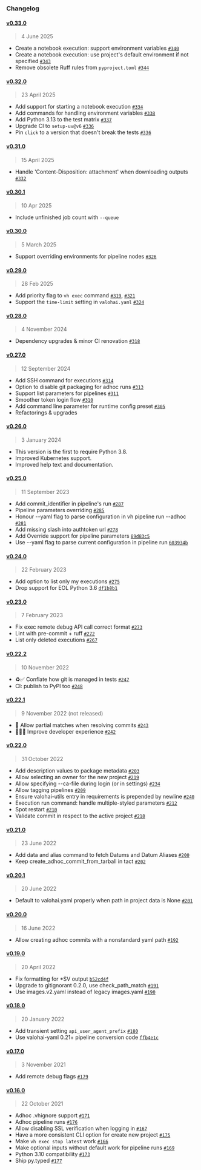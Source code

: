 ### Changelog

#### [v0.33.0](https://github.com/valohai/valohai-cli/compare/v0.32.0...v0.33.0)

> 4 June 2025

- Create a notebook execution: support environment variables [`#340`](https://github.com/valohai/valohai-cli/pull/340)
- Create a notebook execution: use project's default environment if not specified [`#343`](https://github.com/valohai/valohai-cli/pull/343)
- Remove obsolete Ruff rules from `pyproject.toml` [`#344`](https://github.com/valohai/valohai-cli/pull/344)

#### [v0.32.0](https://github.com/valohai/valohai-cli/compare/v0.31.0...v0.32.0)

> 23 April 2025

- Add support for starting a notebook execution [`#334`](https://github.com/valohai/valohai-cli/pull/334)
- Add commands for handling environment variables [`#338`](https://github.com/valohai/valohai-cli/pull/338)
- Add Python 3.13 to the test matrix [`#337`](https://github.com/valohai/valohai-cli/pull/337)
- Upgrade CI to `setup-uv@v6` [`#336`](https://github.com/valohai/valohai-cli/pull/336)
- Pin `click` to a version that doesn't break the tests [`#336`](https://github.com/valohai/valohai-cli/pull/336)

#### [v0.31.0](https://github.com/valohai/valohai-cli/compare/v0.30.1...v0.31.0)

> 15 April 2025

- Handle 'Content-Disposition: attachment' when downloading outputs [`#332`](https://github.com/valohai/valohai-cli/pull/332)

#### [v0.30.1](https://github.com/valohai/valohai-cli/compare/v0.30.0...v0.30.1)

> 10 Apr 2025

- Include unfinished job count with `--queue`

#### [v0.30.0](https://github.com/valohai/valohai-cli/compare/v0.29.0...v0.30.0)

> 5 March 2025

- Support overriding environments for pipeline nodes [`#326`](https://github.com/valohai/valohai-cli/pull/326)

#### [v0.29.0](https://github.com/valohai/valohai-cli/compare/v0.28.0...v0.29.0)

> 28 Feb 2025

- Add priority flag to `vh exec` command [`#319`](https://github.com/valohai/valohai-cli/pull/319), [`#321`](https://github.com/valohai/valohai-cli/pull/321)
- Support the `time-limit` setting in `valohai.yaml`  [`#324`](https://github.com/valohai/valohai-cli/pull/324)

#### [v0.28.0](https://github.com/valohai/valohai-cli/compare/v0.27.0...v0.28.0)

> 4 November 2024

- Dependency upgrades & minor CI renovation [`#318`](https://github.com/valohai/valohai-cli/pull/318)

#### [v0.27.0](https://github.com/valohai/valohai-cli/compare/v0.26.0...v0.27.0)

> 12 September 2024

- Add SSH command for executions [`#314`](https://github.com/valohai/valohai-cli/pull/314)
- Option to disable git packaging for adhoc runs [`#313`](https://github.com/valohai/valohai-cli/pull/313)
- Support list parameters for pipelines [`#311`](https://github.com/valohai/valohai-cli/pull/311)
- Smoother token login flow [`#310`](https://github.com/valohai/valohai-cli/pull/310)
- Add command line parameter for runtime config preset [`#305`](https://github.com/valohai/valohai-cli/pull/305)
- Refactorings & upgrades

#### [v0.26.0](https://github.com/valohai/valohai-cli/compare/v0.25.0...v0.26.0)

> 3 January 2024

- This version is the first to require Python 3.8.
- Improved Kubernetes support.
- Improved help text and documentation.

#### [v0.25.0](https://github.com/valohai/valohai-cli/compare/v0.24.0...v0.25.0)

> 11 September 2023

- Add commit_identifier in pipeline's run [`#287`](https://github.com/valohai/valohai-cli/pull/287)
- Pipeline parameters overriding [`#285`](https://github.com/valohai/valohai-cli/pull/285)
- Honour --yaml flag to parse configuration in vh pipeline run --adhoc [`#281`](https://github.com/valohai/valohai-cli/pull/281)
- Add missing slash into authtoken url [`#278`](https://github.com/valohai/valohai-cli/pull/278)
- Add Override support for pipeline parameters [`89d83c5`](https://github.com/valohai/valohai-cli/commit/89d83c55ea77e342078d8c9ba1bb41902b749ee5)
- Use --yaml flag to parse current configuration in pipeline run [`603934b`](https://github.com/valohai/valohai-cli/commit/603934b833c2db1bb3e06708f5656dc184e6698b)

#### [v0.24.0](https://github.com/valohai/valohai-cli/compare/v0.23.0...v0.24.0)

> 22 February 2023

- Add option to list only my executions [`#275`](https://github.com/valohai/valohai-cli/pull/275)
- Drop support for EOL Python 3.6 [`df1b8b1`](https://github.com/valohai/valohai-cli/commit/df1b8b1dc66cde5cae8807899b09e17f6a7fc9d7)

#### [v0.23.0](https://github.com/valohai/valohai-cli/compare/v0.22.2...v0.23.0)

> 7 February 2023

- Fix exec remote debug API call correct format [`#273`](https://github.com/valohai/valohai-cli/pull/273)
- Lint with pre-commit + ruff [`#272`](https://github.com/valohai/valohai-cli/pull/272)
- List only deleted executions [`#267`](https://github.com/valohai/valohai-cli/pull/267)

#### [v0.22.2](https://github.com/valohai/valohai-cli/compare/v0.22.1...v0.22.2)

> 10 November 2022

- ♻️✅ Conflate how git is managed in tests [`#247`](https://github.com/valohai/valohai-cli/pull/247)
- CI: publish to PyPI too [`#248`](https://github.com/valohai/valohai-cli/pull/248)


#### [v0.22.1](https://github.com/valohai/valohai-cli/compare/v0.22.0...v0.22.1)

> 9 November 2022 (not released)

- 🐛 Allow partial matches when resolving commits [`#243`](https://github.com/valohai/valohai-cli/pull/243)
- 🧑‍💻🔨 Improve developer experience [`#242`](https://github.com/valohai/valohai-cli/pull/242)

#### [v0.22.0](https://github.com/valohai/valohai-cli/compare/v0.21.0...v0.22.0)

> 31 October 2022

- Add description values to package metadata [`#203`](https://github.com/valohai/valohai-cli/pull/203)
- Allow selecting an owner for the new project [`#219`](https://github.com/valohai/valohai-cli/pull/219)
- Allow specifying --ca-file during login (or in settings) [`#234`](https://github.com/valohai/valohai-cli/pull/234)
- Allow tagging pipelines [`#209`](https://github.com/valohai/valohai-cli/issues/209)
- Ensure valohai-utils entry in requirements is prepended by newline [`#240`](https://github.com/valohai/valohai-cli/pull/240)
- Execution run command: handle multiple-styled parameters [`#212`](https://github.com/valohai/valohai-cli/pull/212)
- Spot restart [`#210`](https://github.com/valohai/valohai-cli/pull/210)
- Validate commit in respect to the active project [`#218`](https://github.com/valohai/valohai-cli/pull/218)

#### [v0.21.0](https://github.com/valohai/valohai-cli/compare/v0.20.1...v0.21.0)

> 23 June 2022

- Add data and alias command to fetch Datums and Datum Aliases [`#200`](https://github.com/valohai/valohai-cli/pull/200)
- Keep create_adhoc_commit_from_tarball in tact [`#202`](https://github.com/valohai/valohai-cli/pull/202)

#### [v0.20.1](https://github.com/valohai/valohai-cli/compare/v0.20.0...v0.20.1)

> 20 June 2022

- Default to valohai.yaml properly when path in project data is None [`#201`](https://github.com/valohai/valohai-cli/pull/201)

#### [v0.20.0](https://github.com/valohai/valohai-cli/compare/v0.19.0...v0.20.0)

> 16 June 2022

- Allow creating adhoc commits with a nonstandard yaml path [`#192`](https://github.com/valohai/valohai-cli/pull/192)

#### [v0.19.0](https://github.com/valohai/valohai-cli/compare/v0.18.0...v0.19.0)

> 20 April 2022

- Fix formatting for *SV output [`b52cd4f`](https://github.com/valohai/valohai-cli/commit/b52cd4f3e26eb03c5338cf061fb35e1940ecc733)
- Upgrade to gitignorant 0.2.0, use check_path_match [`#191`](https://github.com/valohai/valohai-cli/pull/191)
- Use images.v2.yaml instead of legacy images.yaml [`#190`](https://github.com/valohai/valohai-cli/pull/190)

#### [v0.18.0](https://github.com/valohai/valohai-cli/compare/v0.17.0...v0.18.0)

> 20 January 2022

- Add transient setting `api_user_agent_prefix` [`#180`](https://github.com/valohai/valohai-cli/pull/180)
- Use valohai-yaml 0.21+ pipeline conversion code [`ffb4e1c`](https://github.com/valohai/valohai-cli/commit/ffb4e1c8eb93e45c20f294ed0f6fe3deae53b6f9)

#### [v0.17.0](https://github.com/valohai/valohai-cli/compare/v0.16.0...v0.17.0)

> 3 November 2021

- Add remote debug flags [`#179`](https://github.com/valohai/valohai-cli/pull/179)

#### [v0.16.0](https://github.com/valohai/valohai-cli/compare/v0.15.1...v0.16.0)

> 22 October 2021

- Adhoc .vhignore support [`#171`](https://github.com/valohai/valohai-cli/pull/171)
- Adhoc pipeline runs [`#176`](https://github.com/valohai/valohai-cli/pull/176)
- Allow disabling SSL verification when logging in [`#167`](https://github.com/valohai/valohai-cli/pull/167)
- Have a more consistent CLI option for create new project [`#175`](https://github.com/valohai/valohai-cli/pull/175)
- Make `vh exec stop latest` work [`#166`](https://github.com/valohai/valohai-cli/pull/166)
- Make optional inputs without default work for pipeline runs [`#169`](https://github.com/valohai/valohai-cli/pull/169)
- Python 3.10 compatibility [`#173`](https://github.com/valohai/valohai-cli/pull/173)
- Ship py.typed [`#177`](https://github.com/valohai/valohai-cli/pull/177)
